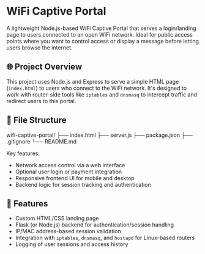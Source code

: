 # WiFi Captive Portal
A lightweight Node.js-based WiFi Captive Portal that serves a login/landing page to users connected to an open WiFi network.
Ideal for public access points where you want to control access or display a message before letting users browse the internet.


## 🌐 Project Overview
This project uses Node.js and Express to serve a simple HTML page (`index.html`) to users who connect to the WiFi network. It's designed to work with router-side tools like `iptables` and `dnsmasq` to intercept traffic and redirect users to this portal.



## 📁 File Structure
wifi-captive-portal/
├── index.html
├── server.js 
├── package.json 
├── .gitignore
└── README.md

Key features:
- Network access control via a web interface
- Optional user login or payment integration
- Responsive frontend UI for mobile and desktop
- Backend logic for session tracking and authentication


## 🚀 Features

- Custom HTML/CSS landing page
- Flask (or Node.js) backend for authentication/session handling
- IP/MAC address-based session validation
- Integration with `iptables`, `dnsmasq`, and `hostapd` for Linux-based routers
- Logging of user sessions and access history

